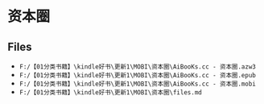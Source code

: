 # 资本圈

## Files

- `F:/【01分类书籍】\kindle好书\更新1\MOBI\资本圈\AiBooKs.cc - 资本圈.azw3`
- `F:/【01分类书籍】\kindle好书\更新1\MOBI\资本圈\AiBooKs.cc - 资本圈.epub`
- `F:/【01分类书籍】\kindle好书\更新1\MOBI\资本圈\AiBooKs.cc - 资本圈.mobi`
- `F:/【01分类书籍】\kindle好书\更新1\MOBI\资本圈\files.md`
